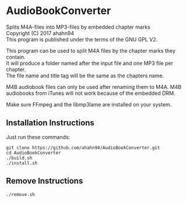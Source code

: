 # AudioBookConverter
Splits M4A-files into MP3-files by embedded chapter marks  
Copyright (C) 2017  ahahn94  
This program is published under the terms of the GNU GPL V2.  

This program can be used to split M4A files by the chapter marks they contain.  
It will produce a folder named after the input file and one MP3 file per chapter.  
The file name and title tag will be the same as the chapters name.  

M4B audiobook files can only be used after renaming them to M4A.
M4B audiobooks from iTunes will not work because of the embedded DRM.  

Make sure FFmpeg and the libmp3lame are installed on your system.  

## Installation Instructions
Just run these commands:  
```
git clone https://github.com/ahahn94/AudioBookConverter.git  
cd AudioBookConverter  
./build.sh  
./install.sh  
```

## Remove Instructions
`./remove.sh`
